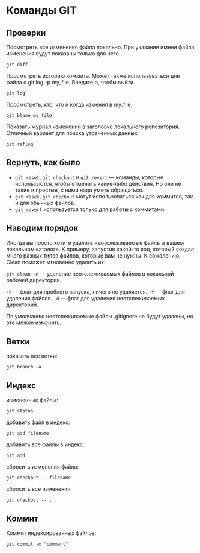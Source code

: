 # Команды GIT

## Проверки

Посмотреть все изменения файла локально.
При указании имени файла изменения будут показаны только для него.

    git diff

Просмотреть историю коммита. 
Может также использоваться для файла с git log -p my_file. 
Введите q, чтобы выйти.

    git log

Просмотреть, кто, что и когда изменил в my_file.

    git blame my_file

Показать журнал изменений в заголовке локального репозитория. 
Отличный вариант для поиска утраченных данных.

    git reflog

## Вернуть, как было

* `git reset`, `git checkout` и `git revert` — команды, которые используются, чтобы отменить какие-либо действия. Но они не такие и простые, с ними надо уметь обращаться.
* `git reset`, `git checkout` могут использоваться как для коммитов, так и для обычных файлов.
* `git revert` используется только для работы с коммитами.

## Наводим порядок

Иногда вы просто хотите удалить неотслеживаемые файлы в вашем локальном каталоге. К примеру, запустив какой-то код, который создал много разных типов файлов, которые вам не нужны. К сожалению. Clean поможет мгновенно удалить их!

`git clean -n` — удаление неотслеживаемых файлов в локальной рабочей директории.

`-n` — флаг для пробного запуска, ничего не удаляется.
`-f` — флаг для удаления файлов.
`-d` — флаг для удаления неотслеживаемых директорий.

По умолчанию неотслеживаемые файлы .gitignore не будут удалены, но это можно изменить.

## Ветки

показать все ветки:

    git branch -a

## Индекс

измененные файлы:

    git status

добавить файл в индекс:

    git add filename

добавить все файлы в индекс:

    git add .

сбросить изменения файла:

    git checkout -- filename

сбросить все изменения:

    git checkout -- .

## Коммит

Коммит индексированных файлов:

    git commit -m "comment"

